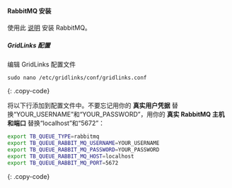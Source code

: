 #### RabbitMQ 安装

使用此 [说明](https://www.rabbitmq.com/install-debian.html) 安装 RabbitMQ。

##### GridLinks 配置

编辑 GridLinks 配置文件

```text
sudo nano /etc/gridlinks/conf/gridlinks.conf
```
{: .copy-code}

将以下行添加到配置文件中。不要忘记用你的 **真实用户凭据** 替换“YOUR_USERNAME”和“YOUR_PASSWORD”，用你的 **真实 RabbitMQ 主机和端口** 替换“localhost”和“5672”：

```bash
export TB_QUEUE_TYPE=rabbitmq
export TB_QUEUE_RABBIT_MQ_USERNAME=YOUR_USERNAME
export TB_QUEUE_RABBIT_MQ_PASSWORD=YOUR_PASSWORD
export TB_QUEUE_RABBIT_MQ_HOST=localhost
export TB_QUEUE_RABBIT_MQ_PORT=5672
```
{: .copy-code}